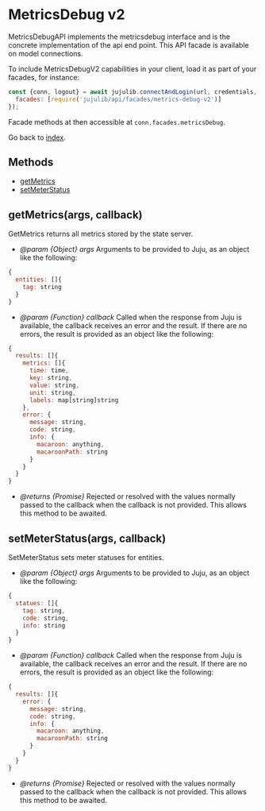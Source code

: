 <!---
NOTE: this file has been generated by the doc command in js-libjuju
on Fri 2018/11/09 14:32:38 UTC. Do not manually edit this file.
--->
# MetricsDebug v2

MetricsDebugAPI implements the metricsdebug interface and is the concrete
  implementation of the api end point.
This API facade is available on model connections.

To include MetricsDebugV2 capabilities in your client, load it as
part of your facades, for instance:
```javascript
const {conn, logout} = await jujulib.connectAndLogin(url, credentials, {
  facades: [require('jujulib/api/facades/metrics-debug-v2')]
});
```
Facade methods at then accessible at `conn.facades.metricsDebug`.

Go back to [index](index.md).

## Methods
- [getMetrics](#getMetricsargs-callback)
- [setMeterStatus](#setMeterStatusargs-callback)

## getMetrics(args, callback)
GetMetrics returns all metrics stored by the state server.

- *@param {Object} args* Arguments to be provided to Juju, as an object like
  the following:
```javascript
{
  entities: []{
    tag: string
  }
}
```
- *@param {Function} callback* Called when the response from Juju is available,
  the callback receives an error and the result. If there are no errors, the
  result is provided as an object like the following:
```javascript
{
  results: []{
    metrics: []{
      time: time,
      key: string,
      value: string,
      unit: string,
      labels: map[string]string
    },
    error: {
      message: string,
      code: string,
      info: {
        macaroon: anything,
        macaroonPath: string
      }
    }
  }
}
```
- *@returns {Promise}* Rejected or resolved with the values normally passed to
  the callback when the callback is not provided.
  This allows this method to be awaited.

## setMeterStatus(args, callback)
SetMeterStatus sets meter statuses for entities.

- *@param {Object} args* Arguments to be provided to Juju, as an object like
  the following:
```javascript
{
  statues: []{
    tag: string,
    code: string,
    info: string
  }
}
```
- *@param {Function} callback* Called when the response from Juju is available,
  the callback receives an error and the result. If there are no errors, the
  result is provided as an object like the following:
```javascript
{
  results: []{
    error: {
      message: string,
      code: string,
      info: {
        macaroon: anything,
        macaroonPath: string
      }
    }
  }
}
```
- *@returns {Promise}* Rejected or resolved with the values normally passed to
  the callback when the callback is not provided.
  This allows this method to be awaited.